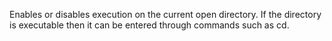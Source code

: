 Enables or disables execution on the current open directory. If the directory is executable then it can be entered through commands such as cd.
